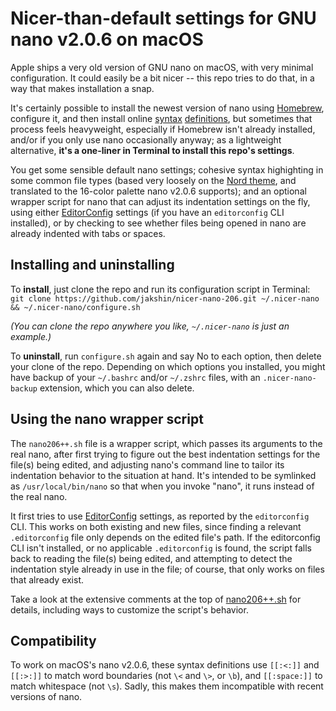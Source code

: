 # Nicer-than-default settings for GNU nano v2.0.6 on macOS

Apple ships a very old version of GNU nano on macOS, with very minimal configuration. It could easily be a bit nicer -- this repo tries to do that, in a way that makes installation a snap.

It's certainly possible to install the newest version of nano using [Homebrew](https://brew.sh), configure it, and then install online [syntax](https://github.com/scopatz/nanorc) [definitions](https://github.com/richrad/nanorc-mac), but sometimes that process feels heavyweight, especially if Homebrew isn't already installed, and/or if you only use nano occasionally anyway; as a lightweight alternative, **it's a one-liner in Terminal to install this repo's settings**.

You get some sensible default nano settings; cohesive syntax highighting in some common file types (based very loosely on the [Nord theme](https://www.nordtheme.com), and translated to the 16-color palette nano v2.0.6 supports); and an optional wrapper script for nano that can adjust its indentation settings on the fly, using either [EditorConfig](https://editorconfig.org) settings (if you have an `editorconfig` CLI installed), or by checking to see whether files being opened in nano are already indented with tabs or spaces.


## Installing and uninstalling

To **install**, just clone the repo and run its configuration script in Terminal:   
`git clone https://github.com/jakshin/nicer-nano-206.git ~/.nicer-nano && ~/.nicer-nano/configure.sh`

_(You can clone the repo anywhere you like, `~/.nicer-nano` is just an example.)_

To **uninstall**, run `configure.sh` again and say No to each option, then delete your clone of the repo. Depending on which options you installed, you might have backup of your `~/.bashrc` and/or `~/.zshrc` files, with an `.nicer-nano-backup` extension, which you can also delete.


## Using the nano wrapper script

The `nano206++.sh` file is a wrapper script, which passes its arguments to the real nano, after first trying to figure out the best indentation settings for the file(s) being edited, and adjusting nano's command line to tailor its indentation behavior to the situation at hand. It's intended to be symlinked as `/usr/local/bin/nano` so that when you invoke "nano", it runs instead of the real nano.

It first tries to use [EditorConfig](https://editorconfig.org) settings, as reported by the `editorconfig` CLI. This works on both existing and new files, since finding a relevant `.editorconfig` file only depends on the edited file's path. If the editorconfig CLI isn't installed, or no applicable `.editorconfig` is found, the script falls back to reading the file(s) being edited, and attempting to detect the indentation style already in use in the file; of course, that only works on files that already exist.

Take a look at the extensive comments at the top of [nano206++.sh](./scripts/nano206++.sh) for details, including ways to customize the script's behavior.


## Compatibility

To work on macOS's nano v2.0.6, these syntax definitions use `[[:<:]]` and `[[:>:]]` to match word boundaries (not  `\<` and `\>`, or `\b`), and `[[:space:]]` to match whitespace (not `\s`). Sadly, this makes them incompatible with recent versions of nano.
